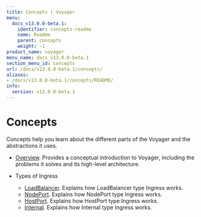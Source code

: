```yaml
---
title: Concepts | Voyager
menu:
  docs_v13.0.0-beta.1:
    identifier: concepts-readme
    name: Readme
    parent: concepts
    weight: -1
product_name: voyager
menu_name: docs_v13.0.0-beta.1
section_menu_id: concepts
url: /docs/v13.0.0-beta.1/concepts/
aliases:
- /docs/v13.0.0-beta.1/concepts/README/
info:
  version: v13.0.0-beta.1
---
```


# Concepts

Concepts help you learn about the different parts of the Voyager and the abstractions it uses.

- [Overview](/docs/v13.0.0-beta.1/concepts/overview). Provides a conceptual introduction to Voyager, including the problems it solves and its high-level architecture.

- Types of Ingress
  - [LoadBalancer](/docs/v13.0.0-beta.1/concepts/ingress-types/loadbalancer). Explains how LoadBalancer type Ingress works.
  - [NodePort](/docs/v13.0.0-beta.1/concepts/ingress-types/nodeport). Explains how NodePort type Ingress works.
  - [HostPort](/docs/v13.0.0-beta.1/concepts/ingress-types/hostport). Explains how HostPort type Ingress works.
  - [Internal](/docs/v13.0.0-beta.1/concepts/ingress-types/internal). Explains how Internal type Ingress works.
